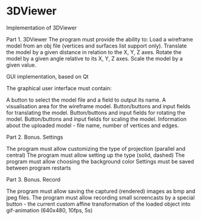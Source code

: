# 3DViewer
Implementation of 3DViewer 

Part 1. 3DViewer
The program must provide the ability to:
Load a wireframe model from an obj file (vertices and surfaces list support only).
Translate the model by a given distance in relation to the X, Y, Z axes.
Rotate the model by a given angle relative to its X, Y, Z axes.
Scale the model by a given value.

GUI implementation, based on Qt

The graphical user interface must contain:

A button to select the model file and a field to output its name.
A visualisation area for the wireframe model.
Button/buttons and input fields for translating the model.
Button/buttons and input fields for rotating the model.
Button/buttons and input fields for scaling the model.
Information about the uploaded model - file name, number of vertices and edges.

Part 2. Bonus. Settings

The program must allow customizing the type of projection (parallel and central)
The program must allow setting up the type (solid, dashed)
The program must allow choosing the background color
Settings must be saved between program restarts

Part 3. Bonus. Record

The program must allow saving the captured (rendered) images as bmp and jpeg files.
The program must allow recording small screencasts by a special button - the current custom affine transformation of the loaded object into gif-animation (640x480, 10fps, 5s)
